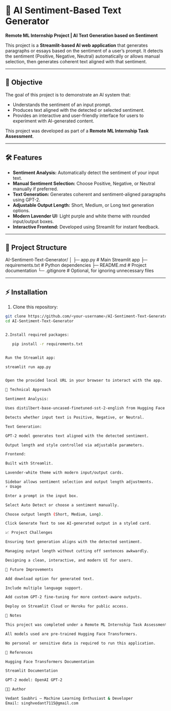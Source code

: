 # 💜 AI Sentiment-Based Text Generator

**Remote ML Internship Project | AI Text Generation based on Sentiment**  

This project is a **Streamlit-based AI web application** that generates paragraphs or essays based on the sentiment of a user’s prompt. It detects the sentiment (Positive, Negative, Neutral) automatically or allows manual selection, then generates coherent text aligned with that sentiment.

---

## 🎯 Objective

The goal of this project is to demonstrate an AI system that:

- Understands the sentiment of an input prompt.
- Produces text aligned with the detected or selected sentiment.
- Provides an interactive and user-friendly interface for users to experiment with AI-generated content.

This project was developed as part of a **Remote ML Internship Task Assessment**.

---

## 🛠️ Features

- **Sentiment Analysis:** Automatically detect the sentiment of your input text.
- **Manual Sentiment Selection:** Choose Positive, Negative, or Neutral manually if preferred.
- **Text Generation:** Generates coherent and sentiment-aligned paragraphs using GPT-2.
- **Adjustable Output Length:** Short, Medium, or Long text generation options.
- **Modern Lavender UI:** Light purple and white theme with rounded input/output boxes.
- **Interactive Frontend:** Developed using Streamlit for instant feedback.

---

## 📂 Project Structure

AI-Sentiment-Text-Generator/
│
├─ app.py # Main Streamlit app
├─ requirements.txt # Python dependencies
├─ README.md # Project documentation
└─ .gitignore # Optional, for ignoring unnecessary files


---

## ⚡ Installation

1. Clone this repository:
```bash
git clone https://github.com/<your-username>/AI-Sentiment-Text-Generator.git
cd AI-Sentiment-Text-Generator


2.Install required packages:

   pip install -r requirements.txt


Run the Streamlit app:

streamlit run app.py


Open the provided local URL in your browser to interact with the app.

🧠 Technical Approach

Sentiment Analysis:

Uses distilbert-base-uncased-finetuned-sst-2-english from Hugging Face Transformers.

Detects whether input text is Positive, Negative, or Neutral.

Text Generation:

GPT-2 model generates text aligned with the detected sentiment.

Output length and style controlled via adjustable parameters.

Frontend:

Built with Streamlit.

Lavender-white theme with modern input/output cards.

Sidebar allows sentiment selection and output length adjustments.
⚡ Usage

Enter a prompt in the input box.

Select Auto Detect or choose a sentiment manually.

Choose output length (Short, Medium, Long).

Click Generate Text to see AI-generated output in a styled card.

📈 Project Challenges

Ensuring text generation aligns with the detected sentiment.

Managing output length without cutting off sentences awkwardly.

Designing a clean, interactive, and modern UI for users.

💾 Future Improvements

Add download option for generated text.

Include multiple language support.

Add custom GPT-2 fine-tuning for more context-aware outputs.

Deploy on Streamlit Cloud or Heroku for public access.

📌 Notes

This project was completed under a Remote ML Internship Task Assessment with the objective of building an AI-based text generator aligned with sentiment.

All models used are pre-trained Hugging Face Transformers.

No personal or sensitive data is required to run this application.

📌 References

Hugging Face Transformers Documentation

Streamlit Documentation

GPT-2 model: OpenAI GPT-2

👨‍💻 Author

Vedant Saubhri – Machine Learning Enthusiast & Developer
Email: singhvedant7115@gmail.com
